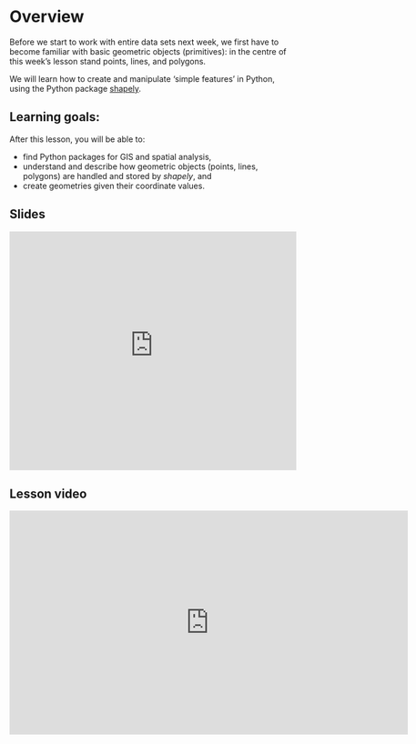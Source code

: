 # Overview

Before we start to work with entire data sets next week, we first have to become
familiar with basic geometric objects (primitives): in the centre of this week’s
lesson stand points, lines, and polygons.

We will learn how to create and manipulate ‘simple features’ in Python, using
the Python package [shapely](https://shapely.readthedocs.io/).


## Learning goals:

After this lesson, you will be able to:
- find Python packages for GIS and spatial analysis,
- understand and describe how geometric objects (points, lines, polygons) are
  handled and stored by *shapely*, and
- create geometries given their coordinate values.


## Slides

<embed src="https://automating-gis-processes.github.io/slides/2023/introduction.html" type="text/html" style="width: 100%; height: 30em" />


## Lesson video

<iframe id="ytplayer" type="text/html" width="700" height="394"
  src="https://www.youtube.com/watch?v=heEKeH2ECSk"
  frameborder="0">
</iframe>